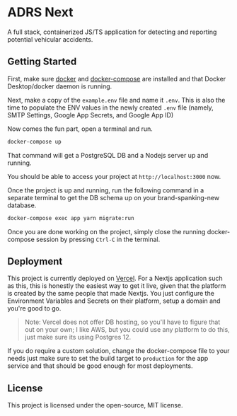 # ADRS Next

A full stack, containerized JS/TS application for detecting and reporting potential vehicular accidents.

## Getting Started

First, make sure [docker](https://docs.docker.com/get-docker/) and [docker-compose](https://docs.docker.com/compose/install/) are installed and that Docker Desktop/docker daemon is running.

Next, make a copy of the `example.env` file and name it `.env`. This is also the time to populate the ENV values in the newly created `.env` file (namely, SMTP Settings, Google App Secrets, and Google App ID)

Now comes the fun part, open a terminal and run.

```sh
docker-compose up
```

That command will get a PostgreSQL DB and a Nodejs server up and running.

You should be able to access your project at `http://localhost:3000` now.

Once the project is up and running, run the following command in a separate terminal to get the DB schema up on your brand-spanking-new database.

```sh
docker-compose exec app yarn migrate:run
```

Once you are done working on the project, simply close the running docker-compose session by pressing `Ctrl-C` in the terminal.

## Deployment

This project is currently deployed on [Vercel](https://vercel.com). For a Nextjs application such as this, this is honestly the easiest way to get it live, given that the platform is created by the same people that made Nextjs. You just configure the Environment Variables and Secrets on their platform, setup a domain and you're good to go.

> Note: Vercel does not offer DB hosting, so you'll have to figure that out on your own; I like AWS, but you could use any platform to do this, just make sure its using Postgres 12.

If you do require a custom solution, change the docker-compose file to your needs just make sure to set the build target to `production` for the app service and that should be good enough for most deployments.

## License

This project is licensed under the open-source, MIT license.
